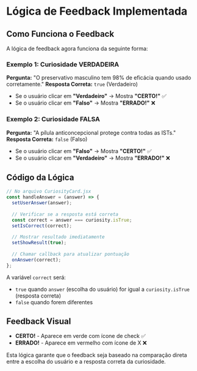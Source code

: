 # Lógica de Feedback Implementada

## Como Funciona o Feedback

A lógica de feedback agora funciona da seguinte forma:

### Exemplo 1: Curiosidade VERDADEIRA
**Pergunta:** "O preservativo masculino tem 98% de eficácia quando usado corretamente."
**Resposta Correta:** `true` (Verdadeiro)

- Se o usuário clicar em **"Verdadeiro"** → Mostra **"CERTO!"** ✅
- Se o usuário clicar em **"Falso"** → Mostra **"ERRADO!"** ❌

### Exemplo 2: Curiosidade FALSA
**Pergunta:** "A pílula anticoncepcional protege contra todas as ISTs."
**Resposta Correta:** `false` (Falso)

- Se o usuário clicar em **"Falso"** → Mostra **"CERTO!"** ✅
- Se o usuário clicar em **"Verdadeiro"** → Mostra **"ERRADO!"** ❌

## Código da Lógica

```javascript
// No arquivo CuriosityCard.jsx
const handleAnswer = (answer) => {
  setUserAnswer(answer);
  
  // Verificar se a resposta está correta
  const correct = answer === curiosity.isTrue;
  setIsCorrect(correct);
  
  // Mostrar resultado imediatamente
  setShowResult(true);
  
  // Chamar callback para atualizar pontuação
  onAnswer(correct);
};
```

A variável `correct` será:
- `true` quando `answer` (escolha do usuário) for igual a `curiosity.isTrue` (resposta correta)
- `false` quando forem diferentes

## Feedback Visual

- **CERTO!** - Aparece em verde com ícone de check ✅
- **ERRADO!** - Aparece em vermelho com ícone de X ❌

Esta lógica garante que o feedback seja baseado na comparação direta entre a escolha do usuário e a resposta correta da curiosidade.

